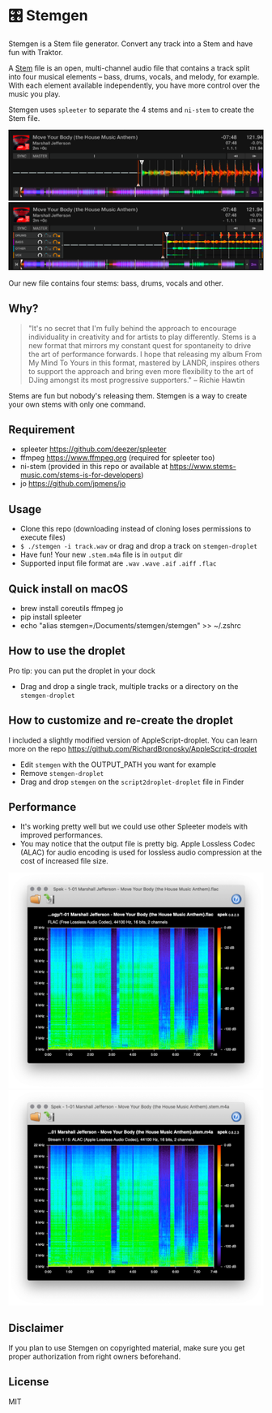 # 🎛 Stemgen

Stemgen is a Stem file generator. Convert any track into a Stem and have fun with Traktor.

A [Stem](https://www.native-instruments.com/en/specials/stems/) file is an open, multi-channel audio file that contains a track split into four musical elements – bass, drums, vocals, and melody, for example. With each element available independently, you have more control over the music you play.

Stemgen uses `spleeter` to separate the 4 stems and `ni-stem` to create the Stem file.

![Screenshot Before](./screenshots/before.png)
![Screenshot After](./screenshots/after.png)

Our new file contains four stems: bass, drums, vocals and other.

## Why?

> "It's no secret that I'm fully behind the approach to encourage individuality in creativity and for artists to play differently. Stems is a new format that mirrors my constant quest for spontaneity to drive the art of performance forwards. I hope that releasing my album From My Mind To Yours in this format, mastered by LANDR, inspires others to support the approach and bring even more flexibility to the art of DJing amongst its most progressive supporters." – Richie Hawtin

Stems are fun but nobody's releasing them. Stemgen is a way to create your own stems with only one command.

## Requirement

- spleeter https://github.com/deezer/spleeter
- ffmpeg https://www.ffmpeg.org (required for spleeter too)
- ni-stem (provided in this repo or available at https://www.stems-music.com/stems-is-for-developers)
- jo https://github.com/jpmens/jo

## Usage

- Clone this repo (downloading instead of cloning loses permissions to execute files)
- `$ ./stemgen -i track.wav` or drag and drop a track on `stemgen-droplet`
- Have fun! Your new `.stem.m4a` file is in `output` dir
- Supported input file format are `.wav` `.wave` `.aif` `.aiff` `.flac`

## Quick install on macOS

- brew install coreutils ffmpeg jo
- pip install spleeter
- echo "alias stemgen=/Documents/stemgen/stemgen" >> ~/.zshrc

## How to use the droplet

Pro tip: you can put the droplet in your dock

- Drag and drop a single track, multiple tracks or a directory on the `stemgen-droplet`

## How to customize and re-create the droplet

I included a slightly modified version of AppleScript-droplet. You can learn more on the repo https://github.com/RichardBronosky/AppleScript-droplet

- Edit `stemgen` with the OUTPUT_PATH you want for example
- Remove `stemgen-droplet`
- Drag and drop `stemgen` on the `script2droplet-droplet` file in Finder

## Performance

- It's working pretty well but we could use other Spleeter models with improved performances.
- You may notice that the output file is pretty big. Apple Lossless Codec (ALAC) for audio encoding is used for lossless audio compression at the cost of increased file size.

![Screenshot Input](./screenshots/flac.png)
![Screenshot Output](./screenshots/alac.png)

## Disclaimer

If you plan to use Stemgen on copyrighted material, make sure you get proper authorization from right owners beforehand.

## License

MIT
